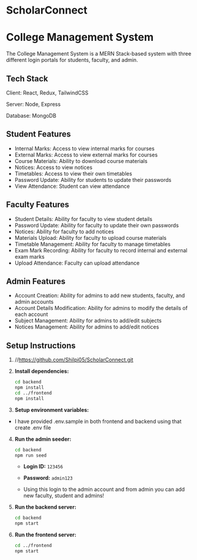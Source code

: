 # ScholarConnect
# College Management System

The College Management System is a MERN Stack-based system with three different login portals for students, faculty, and admin.

## Tech Stack

Client: React, Redux, TailwindCSS

Server: Node, Express

Database: MongoDB

## Student Features

- Internal Marks: Access to view internal marks for courses
- External Marks: Access to view external marks for courses
- Course Materials: Ability to download course materials
- Notices: Access to view notices
- Timetables: Access to view their own timetables
- Password Update: Ability for students to update their passwords
- View Attendance: Student can view attendance

## Faculty Features

- Student Details: Ability for faculty to view student details
- Password Update: Ability for faculty to update their own passwords
- Notices: Ability for faculty to add notices
- Materials Upload: Ability for faculty to upload course materials
- Timetable Management: Ability for faculty to manage timetables
- Exam Mark Recording: Ability for faculty to record internal and external exam marks
- Upload Attendance: Faculty can upload attendance

## Admin Features

- Account Creation: Ability for admins to add new students, faculty, and admin accounts
- Account Details Modification: Ability for admins to modify the details of each account
- Subject Management: Ability for admins to add/edit subjects
- Notices Management: Ability for admins to add/edit notices

## Setup Instructions

1. //https://github.com/Shilpi05/ScholarConnect.git
2. **Install dependencies:**

   ```bash
   cd backend
   npm install
   cd ../frontend
   npm install
   ```

3. **Setup environment variables:**

- I have provided .env.sample in both frontend and backend using that create .env file

4. **Run the admin seeder:**

   ```bash
   cd backend
   npm run seed
   ```

   - **Login ID:** `123456`
   - **Password:** `admin123`

   - Using this login to the admin account and from admin you can add new faculty, student and admins!

5. **Run the backend server:**

   ```bash
   cd backend
   npm start
   ```

6. **Run the frontend server:**

   ```bash
   cd ../frontend
   npm start
   ```
